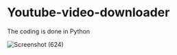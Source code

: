 # Youtube-video-downloader


The coding is done in Python

![Screenshot (624)](https://github.com/siddharthgauts/Youtube-video-downloader/assets/95357196/8f3bcef4-5f96-40d8-b7bc-55f634686197)

